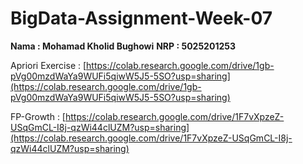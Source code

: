 # BigData-Assignment-Week-07

**Nama : Mohamad Kholid Bughowi**
**NRP : 5025201253**

Apriori Exercise : [https://colab.research.google.com/drive/1gb-pVg00mzdWaYa9WUFi5qiwW5J5-5SO?usp=sharing](https://colab.research.google.com/drive/1gb-pVg00mzdWaYa9WUFi5qiwW5J5-5SO?usp=sharing)

FP-Growth : [https://colab.research.google.com/drive/1F7vXpzeZ-USqGmCL-I8j-qzWi44clUZM?usp=sharing](https://colab.research.google.com/drive/1F7vXpzeZ-USqGmCL-I8j-qzWi44clUZM?usp=sharing)
